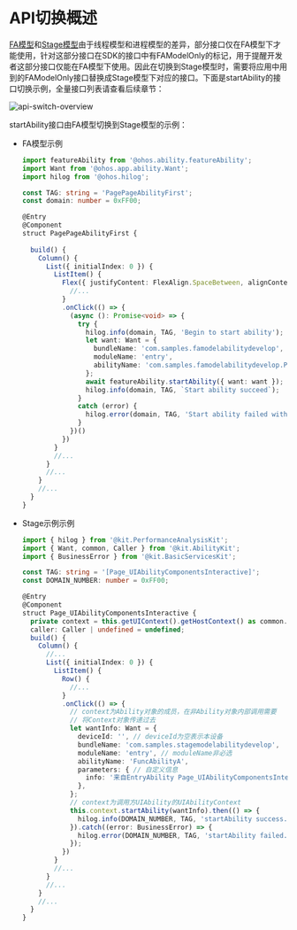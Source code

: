 # API切换概述

<!--Kit: Ability Kit-->
<!--Subsystem: Ability-->
<!--Owner: @wkljy-->
<!--Designer: @li-weifeng2024-->
<!--Tester: @lixueqing513-->
<!--Adviser: @huipeizi-->


[FA模型](ability-terminology.md#fa模型)和[Stage模型](ability-terminology.md#stage模型)由于线程模型和进程模型的差异，部分接口仅在FA模型下才能使用，针对这部分接口在SDK的接口中有FAModelOnly的标记，用于提醒开发者这部分接口仅能在FA模型下使用。因此在切换到Stage模型时，需要将应用中用到的FAModelOnly接口替换成Stage模型下对应的接口。下面是startAbility的接口切换示例，全量接口列表请查看后续章节：

![api-switch-overview](figures/api-switch-overview.png)

startAbility接口由FA模型切换到Stage模型的示例：

- FA模型示例

  ```ts
  import featureAbility from '@ohos.ability.featureAbility';
  import Want from '@ohos.app.ability.Want';
  import hilog from '@ohos.hilog';
  
  const TAG: string = 'PagePageAbilityFirst';
  const domain: number = 0xFF00;
  
  @Entry
  @Component
  struct PagePageAbilityFirst {
    
    build() {
      Column() {
        List({ initialIndex: 0 }) {
          ListItem() {
            Flex({ justifyContent: FlexAlign.SpaceBetween, alignContent: FlexAlign.Center }) {
              //...
            }
            .onClick(() => {
              (async (): Promise<void> => {
                try {
                  hilog.info(domain, TAG, 'Begin to start ability');
                  let want: Want = {
                    bundleName: 'com.samples.famodelabilitydevelop',
                    moduleName: 'entry',
                    abilityName: 'com.samples.famodelabilitydevelop.PageAbilitySingleton'
                  };
                  await featureAbility.startAbility({ want: want });
                  hilog.info(domain, TAG, `Start ability succeed`);
                }
                catch (error) {
                  hilog.error(domain, TAG, 'Start ability failed with ' + error);
                }
              })()
            })
          }
          //...
        }
        //...
      }
      //...
    }
  }

  ```

- Stage示例示例

  ```ts
  import { hilog } from '@kit.PerformanceAnalysisKit';
  import { Want, common, Caller } from '@kit.AbilityKit';
  import { BusinessError } from '@kit.BasicServicesKit';

  const TAG: string = '[Page_UIAbilityComponentsInteractive]';
  const DOMAIN_NUMBER: number = 0xFF00;

  @Entry
  @Component
  struct Page_UIAbilityComponentsInteractive {
    private context = this.getUIContext().getHostContext() as common.UIAbilityContext;
    caller: Caller | undefined = undefined;
    build() {
      Column() {
        //...
        List({ initialIndex: 0 }) {
          ListItem() {
            Row() {
              //...
            }
            .onClick(() => {
              // context为Ability对象的成员，在非Ability对象内部调用需要
              // 将Context对象传递过去
              let wantInfo: Want = {
                deviceId: '', // deviceId为空表示本设备
                bundleName: 'com.samples.stagemodelabilitydevelop',
                moduleName: 'entry', // moduleName非必选
                abilityName: 'FuncAbilityA',
                parameters: { // 自定义信息
                  info: '来自EntryAbility Page_UIAbilityComponentsInteractive页面'
                },
              };
              // context为调用方UIAbility的UIAbilityContext
              this.context.startAbility(wantInfo).then(() => {
                hilog.info(DOMAIN_NUMBER, TAG, 'startAbility success.');
              }).catch((error: BusinessError) => {
                hilog.error(DOMAIN_NUMBER, TAG, 'startAbility failed.');
              });
            })
          }
          //...
        }
        //...
      }
      //...
    }
  }
  ```
